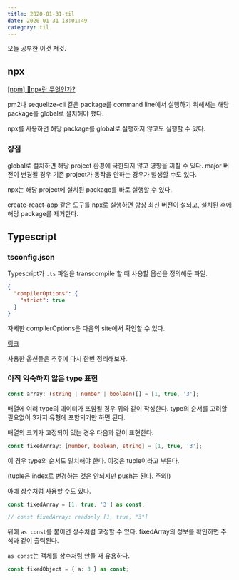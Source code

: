 ```yaml
---
title: 2020-01-31-til
date: 2020-01-31 13:01:49
category: til
---
```


오늘 공부한 이것 저것.

## npx

[[npm] 🤔npx란 무엇인가?](https://geonlee.tistory.com/32)

pm2나 sequelize-cli 같은 package를 command line에서 실행하기 위해서는 해당 package를 global로 설치해야 했다.

npx를 사용하면 해당 package를 global로 실행하지 않고도 실행할 수 있다.

### 장점

global로 설치하면 해당 project 환경에 국한되지 않고 영향을 끼칠 수 있다. major 버전이 변경될 경우 기존 project가 동작을 안하는 경우가 발생할 수도 있다.

npx는 해당 project에 설치된 package를 바로 실행할 수 있다.

create-react-app 같은 도구를 npx로 실행하면 항상 최신 버전이 설되고, 설치된 후에 ​해당 package를 제거한다.

## Typescript

### tsconfig.json

Typescript가 `.ts` 파일을 transcompile 할 때 사용할 옵션을 정의해둔 파일.

```json
{
  "compilerOptions": {
    "strict": true
  }
}
```

자세한 compilerOptions은 다음의 site에서 확인할 수 있다.

[링크](https://www.typescriptlang.org/docs/handbook/compiler-options.html)

사용한 옵션들은 추후에 다시 한번 정리해보자.

### 아직 익숙하지 않은 type 표현

```ts
const array: (string | number | boolean)[] = [1, true, '3'];
```

배열에 여러 type의 데이터가 포함될 경우 위와 같이 작성한다. type의 순서를 고려할 필요없이 3가지 유형에 포함되기만 하면 된다.

배열의 크기가 고정되어 있는 경우 다음과 같이 표현한다.

```ts
const fixedArray: [number, boolean, string] = [1, true, '3'];
```

이 경우 type의 순서도 일치해야 한다. 이것은 tuple이라고 부른다.

(tuple은 index로 변경하는 것은 안되지만 push는 된다. 주의!)

아예 상수처럼 사용할 수도 있다.

```ts
const fixedArray = [1, true, '3'] as const;

// const fixedArray: readonly [1, true, "3"]
```

뒤에 `as const`를 붙이면 상수처럼 고정할 수 있다. fixedArray의 정보를 확인하면 주석과 같이 출력된다.

`as const`는 객체를 상수처럼 만들 때 유용하다.

```ts
const fixedObject = { a: 3 } as const;
```
